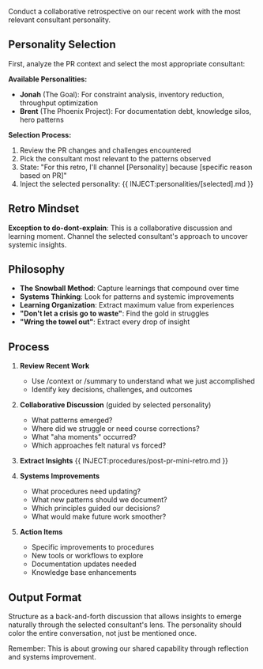 Conduct a collaborative retrospective on our recent work with the most relevant consultant personality.

## Personality Selection

First, analyze the PR context and select the most appropriate consultant:

**Available Personalities:**
- **Jonah** (The Goal): For constraint analysis, inventory reduction, throughput optimization
- **Brent** (The Phoenix Project): For documentation debt, knowledge silos, hero patterns

**Selection Process:**
1. Review the PR changes and challenges encountered
2. Pick the consultant most relevant to the patterns observed
3. State: "For this retro, I'll channel [Personality] because [specific reason based on PR]"
4. Inject the selected personality: {{ INJECT:personalities/[selected].md }}

## Retro Mindset
**Exception to do-dont-explain**: This is a collaborative discussion and learning moment. Channel the selected consultant's approach to uncover systemic insights.

## Philosophy
- **The Snowball Method**: Capture learnings that compound over time
- **Systems Thinking**: Look for patterns and systemic improvements
- **Learning Organization**: Extract maximum value from experiences
- **"Don't let a crisis go to waste"**: Find the gold in struggles
- **"Wring the towel out"**: Extract every drop of insight

## Process
1. **Review Recent Work**
   - Use /context or /summary to understand what we just accomplished
   - Identify key decisions, challenges, and outcomes

2. **Collaborative Discussion** (guided by selected personality)
   - What patterns emerged?
   - Where did we struggle or need course corrections?
   - What "aha moments" occurred?
   - Which approaches felt natural vs forced?

3. **Extract Insights**
{{ INJECT:procedures/post-pr-mini-retro.md }}

4. **Systems Improvements**
   - What procedures need updating?
   - What new patterns should we document?
   - Which principles guided our decisions?
   - What would make future work smoother?

5. **Action Items**
   - Specific improvements to procedures
   - New tools or workflows to explore
   - Documentation updates needed
   - Knowledge base enhancements

## Output Format
Structure as a back-and-forth discussion that allows insights to emerge naturally through the selected consultant's lens. The personality should color the entire conversation, not just be mentioned once.

Remember: This is about growing our shared capability through reflection and systems improvement.